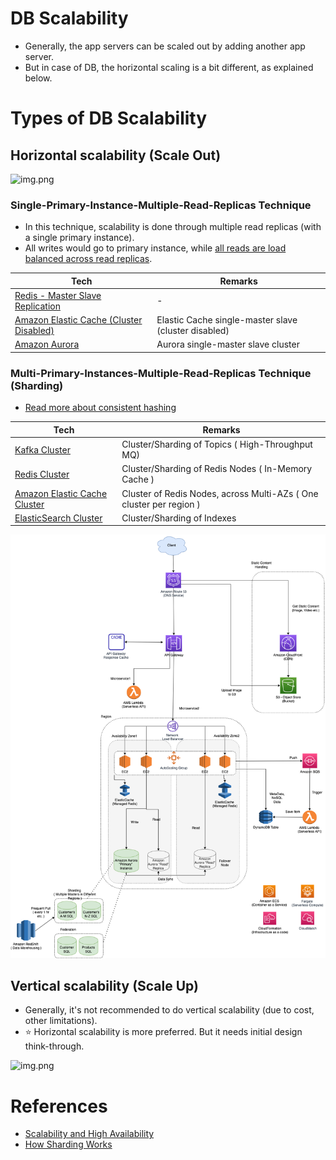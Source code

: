 
# DB Scalability
- Generally, the app servers can be scaled out by adding another app server.
- But in case of DB, the horizontal scaling is a bit different, as explained below.

# Types of DB Scalability

## Horizontal scalability (Scale Out)

![img.png](https://dzone.com/storage/temp/5747694-picture1.png)

### Single-Primary-Instance-Multiple-Read-Replicas Technique
- In this technique, scalability is done through multiple read replicas (with a single primary instance).
- All writes would go to primary instance, while [all reads are load balanced across read replicas](../LoadBalancer.md).

| Tech                                                                                                                                                                   | Remarks                                              |
|------------------------------------------------------------------------------------------------------------------------------------------------------------------------|------------------------------------------------------|
| [Redis - Master Slave Replication](../../3_DatabaseComponents/In-Memory-Cache/Redis/RedisMasterSlaveReplication.md)                                                    | -                                                    |
| [Amazon Elastic Cache (Cluster Disabled)](../../../2_AWSComponents/6_DatabaseServices/AmazonElasticCache.md#redis-cluster-mode-disabled-vs-redis-cluster-mode-enabled) | Elastic Cache single-master slave (cluster disabled) |
| [Amazon Aurora](../../../2_AWSComponents/6_DatabaseServices/AmazonRDSAurora/Readme.md)                                                                                 | Aurora single-master slave cluster                   |

### Multi-Primary-Instances-Multiple-Read-Replicas Technique (Sharding)

- [Read more about consistent hashing](../ConsistentHashing.md)

| Tech                                                                                                                                                        | Remarks                                                                            |
|-------------------------------------------------------------------------------------------------------------------------------------------------------------|------------------------------------------------------------------------------------|
| [Kafka Cluster](../../4_MessageBrokers/Kafka.md)                                                                                                            | Cluster/Sharding of Topics ( High-Throughput MQ)                                   |                     
| [Redis Cluster](../../3_DatabaseComponents/In-Memory-Cache/Redis/RedisCluster.md)                                                                           | Cluster/Sharding of Redis Nodes ( In-Memory Cache )                                |
| [Amazon Elastic Cache Cluster](../../../2_AWSComponents/6_DatabaseServices/AmazonElasticCache.md#redis-cluster-mode-disabled-vs-redis-cluster-mode-enabled) | Cluster of Redis Nodes, across Multi-AZs ( One cluster per region )                |
| [ElasticSearch Cluster](../../3_DatabaseComponents/Search-Engines/ElasticSearch/ElasticSearchCluster.md)                                                    | Cluster/Sharding of Indexes                                                        |

![img.png](../../../2_AWSComponents/0_AWSDesigns/DesignScalableSystemWithRDMS/assets/DesignScalableSystemWithRelationalDBOnAWS.drawio.png)

## Vertical scalability (Scale Up)
- Generally, it's not recommended to do vertical scalability (due to cost, other limitations). 
- :star: Horizontal scalability is more preferred. But it needs initial design think-through.

![img.png](https://dzone.com/storage/temp/5747695-picture2.png)

# References
- [Scalability and High Availability](https://dzone.com/refcardz/scalability)
- [How Sharding Works](https://medium.com/@jeeyoungk/how-sharding-works-b4dec46b3f6)